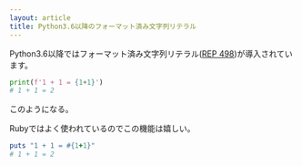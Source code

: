 ```yaml
---
layout: article
title: Python3.6以降のフォーマット済み文字列リテラル
---
```


Python3.6以降ではフォーマット済み文字列リテラル([REP 498](https://www.python.org/dev/peps/pep-0498/))が導入されています。

```python
print(f'1 + 1 = {1+1}')
# 1 + 1 = 2
```

このようになる。

Rubyではよく使われているのでこの機能は嬉しい。

```ruby
puts "1 + 1 = #{1+1}"
# 1 + 1 = 2
```
